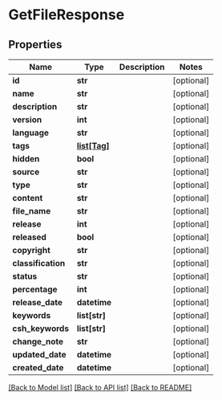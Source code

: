 # GetFileResponse

## Properties
Name | Type | Description | Notes
------------ | ------------- | ------------- | -------------
**id** | **str** |  | [optional] 
**name** | **str** |  | [optional] 
**description** | **str** |  | [optional] 
**version** | **int** |  | [optional] 
**language** | **str** |  | [optional] 
**tags** | [**list[Tag]**](Tag.md) |  | [optional] 
**hidden** | **bool** |  | [optional] 
**source** | **str** |  | [optional] 
**type** | **str** |  | [optional] 
**content** | **str** |  | [optional] 
**file_name** | **str** |  | [optional] 
**release** | **int** |  | [optional] 
**released** | **bool** |  | [optional] 
**copyright** | **str** |  | [optional] 
**classification** | **str** |  | [optional] 
**status** | **str** |  | [optional] 
**percentage** | **int** |  | [optional] 
**release_date** | **datetime** |  | [optional] 
**keywords** | **list[str]** |  | [optional] 
**csh_keywords** | **list[str]** |  | [optional] 
**change_note** | **str** |  | [optional] 
**updated_date** | **datetime** |  | [optional] 
**created_date** | **datetime** |  | [optional] 

[[Back to Model list]](../README.md#documentation-for-models) [[Back to API list]](../README.md#documentation-for-api-endpoints) [[Back to README]](../README.md)


